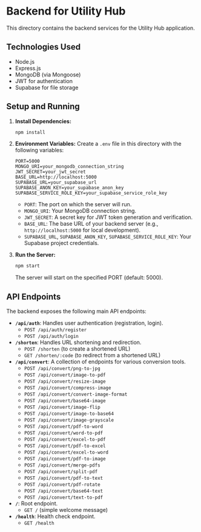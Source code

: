 # Backend for Utility Hub

This directory contains the backend services for the Utility Hub application.

## Technologies Used

*   Node.js
*   Express.js
*   MongoDB (via Mongoose)
*   JWT for authentication
*   Supabase for file storage

## Setup and Running

1.  **Install Dependencies:**
    ```bash
    npm install
    ```

2.  **Environment Variables:**
    Create a `.env` file in this directory with the following variables:
    ```
    PORT=5000
    MONGO_URI=your_mongodb_connection_string
    JWT_SECRET=your_jwt_secret
    BASE_URL=http://localhost:5000
    SUPABASE_URL=your_supabase_url
    SUPABASE_ANON_KEY=your_supabase_anon_key
    SUPABASE_SERVICE_ROLE_KEY=your_supabase_service_role_key
    ```
    *   `PORT`: The port on which the server will run.
    *   `MONGO_URI`: Your MongoDB connection string.
    *   `JWT_SECRET`: A secret key for JWT token generation and verification.
    *   `BASE_URL`: The base URL of your backend server (e.g., `http://localhost:5000` for local development).
    *   `SUPABASE_URL`, `SUPABASE_ANON_KEY`, `SUPABASE_SERVICE_ROLE_KEY`: Your Supabase project credentials.

3.  **Run the Server:**
    ```bash
    npm start
    ```
    The server will start on the specified PORT (default: 5000).

## API Endpoints

The backend exposes the following main API endpoints:

*   **`/api/auth`**: Handles user authentication (registration, login).
    *   `POST /api/auth/register`
    *   `POST /api/auth/login`
*   **`/shorten`**: Handles URL shortening and redirection.
    *   `POST /shorten` (to create a shortened URL)
    *   `GET /shorten/:code` (to redirect from a shortened URL)
*   **`/api/convert`**: A collection of endpoints for various conversion tools.
    *   `POST /api/convert/png-to-jpg`
    *   `POST /api/convert/image-to-pdf`
    *   `POST /api/convert/resize-image`
    *   `POST /api/convert/compress-image`
    *   `POST /api/convert/convert-image-format`
    *   `POST /api/convert/base64-image`
    *   `POST /api/convert/image-flip`
    *   `POST /api/convert/image-to-base64`
    *   `POST /api/convert/image-grayscale`
    *   `POST /api/convert/pdf-to-word`
    *   `POST /api/convert/word-to-pdf`
    *   `POST /api/convert/excel-to-pdf`
    *   `POST /api/convert/pdf-to-excel`
    *   `POST /api/convert/excel-to-word`
    *   `POST /api/convert/pdf-to-image`
    *   `POST /api/convert/merge-pdfs`
    *   `POST /api/convert/split-pdf`
    *   `POST /api/convert/pdf-to-text`
    *   `POST /api/convert/pdf-rotate`
    *   `POST /api/convert/base64-text`
    *   `POST /api/convert/text-to-pdf`
*   **`/`**: Root endpoint.
    *   `GET /` (simple welcome message)
*   **`/health`**: Health check endpoint.
    *   `GET /health`
